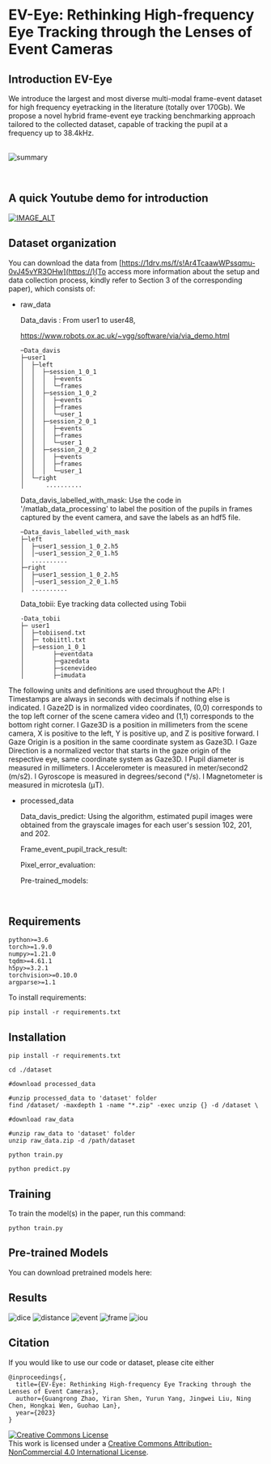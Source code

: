 # EV-Eye: Rethinking High-frequency Eye Tracking through the Lenses of Event Cameras

## Introduction EV-Eye
We introduce the largest and most diverse multi-modal frame-event dataset for high frequency eyetracking in the literature (totally over 170Gb). 
We propose a novel hybrid frame-event eye tracking benchmarking approach tailored to the collected dataset, capable of tracking the pupil at a frequency up to 38.4kHz. 
<br/>
<br/>

![summary](pictures/main.jpg)

<br/>

## A quick Youtube demo for introduction
[![IMAGE_ALT](pictures/EV.png)](https://youtu.be/Yi03mFAyslU)


## Dataset organization

You can download the data from [https://1drv.ms/f/s!Ar4TcaawWPssqmu-0vJ45vYR3OHw](https://)(To access more information about the setup and data collection process, kindly refer to Section 3 of the corresponding paper), which consists of:

- raw_data

  Data_davis : From user1 to user48, 
  
  https://www.robots.ox.ac.uk/~vgg/software/via/via_demo.html

  ```
  ─Data_davis
  ├─user1
  │  ├─left
  │  │  ├─session_1_0_1
  │  │  │  ├─events
  │  │  │  └─frames
  │  │  ├─session_1_0_2
  │  │  │  ├─events
  │  │  │  ├─frames
  │  │  │  └─user_1
  │  │  ├─session_2_0_1
  │  │  │  ├─events
  │  │  │  ├─frames
  │  │  │  └─user_1
  │  │  ├─session_2_0_2
  │  │  │  ├─events
  │  │  │  ├─frames
  │  │  │  └─user_1
  │  └─right
  │      ..........
  ```

  Data_davis_labelled_with_mask: Use the code in '/matlab_data_processing' to label the position of the pupils in frames
  captured by the event camera, and save the labels as an hdf5 file.
  ```
  ─Data_davis_labelled_with_mask
  ├─left
  │  ├─user1_session_1_0_2.h5
  │  │─user1_session_2_0_1.h5
  │  ..........
  ├─right
  │  ├─user1_session_1_0_2.h5
  │  │─user1_session_2_0_1.h5
  │  ..........
  ```

  Data_tobii: Eye tracking data collected using Tobii
  ```
  -Data_tobii
  ├─ user1 
  │  ├─tobiisend.txt
  │  ├─ tobiittl.txt
  │  ├─session_1_0_1
  │        ├─eventdata
  │        ├─gazedata
  │        ├─scenevideo
  │        ├─imudata
  ```
The following units and definitions are used throughout the API:
l Timestamps are always in seconds with decimals if nothing else is indicated.
l Gaze2D is in normalized video coordinates, (0,0) corresponds to the top left corner of the
scene camera video and (1,1) corresponds to the bottom right corner.
l Gaze3D is a position in millimeters from the scene camera, X is positive to the left, Y is positive up, and Z is positive forward.
l Gaze Origin is a position in the same coordinate system as Gaze3D.
l Gaze Direction is a normalized vector that starts in the gaze origin of the respective eye,
same coordinate system as Gaze3D.
l Pupil diameter is measured in millimeters.
l Accelerometer is measured in meter/second2 (m/s2).
l Gyroscope is measured in degrees/second (°/s).
l Magnetometer is measured in microtesla (μT).




- processed_data

  Data_davis_predict:
  Using the algorithm, estimated pupil images were obtained from the grayscale images for each user's session 102, 201,
  and 202.

  Frame_event_pupil_track_result:

  Pixel_error_evaluation:

  Pre-trained_models:

<br/>

## Requirements

```
python>=3.6
torch>=1.9.0
numpy>=1.21.0
tqdm>=4.61.1
h5py>=3.2.1
torchvision>=0.10.0
argparse>=1.1
```

To install requirements:

```angular2html
pip install -r requirements.txt
```

## Installation

```
pip install -r requirements.txt

cd ./dataset

#download processed_data

#unzip processed_data to 'dataset' folder
find /dataset/ -maxdepth 1 -name "*.zip" -exec unzip {} -d /dataset \

#download raw_data

#unzip raw_data to 'dataset' folder
unzip raw_data.zip -d /path/dataset

python train.py

python predict.py
```

[//]: # (<br/>)

## Training

To train the model(s) in the paper, run this command:

```
python train.py
```

## Pre-trained Models

You can download pretrained models here:

## Results

![dice](pictures/dice.png)
![distance](pictures/distance.png)
![event](pictures/event_pixel.png)
![frame](pictures/frame_pixel.png)
![iou](pictures/iou_new.png)

## Citation

If you would like to use our code or dataset, please cite either

```
@inproceedings{,  
  title={EV-Eye: Rethinking High-frequency Eye Tracking through the Lenses of Event Cameras},  
  author={Guangrong Zhao, Yiran Shen, Yurun Yang, Jingwei Liu, Ning Chen, Hongkai Wen, Guohao Lan},  
  year={2023}  
} 
```

<a rel="license" href="http://creativecommons.org/licenses/by-nc/4.0/"><img alt="Creative Commons License" style="border-width:0" src="https://i.creativecommons.org/l/by-nc/4.0/88x31.png" /></a><br />
This work is licensed under a <a rel="license" href="http://creativecommons.org/licenses/by-nc/4.0/">Creative Commons
Attribution-NonCommercial 4.0 International License</a>.

